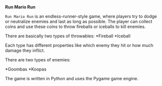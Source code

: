**Run Mario Run**

`Run Mario Run` is an endless-runner-style game, where players try to dodge or neutralize enemies and last as long as possible. The player can collect coins and use these coins to throw fireballs or iceballs to kill enemies.  


There are basically two types of throwables:
*Fireball
*Iceball

Each type has different properties like which enemy they hit or how much damage they inflict.

There are two types of enemies:

*Goombas
*Koopas


The game is written in Python and uses the Pygame game engine.
